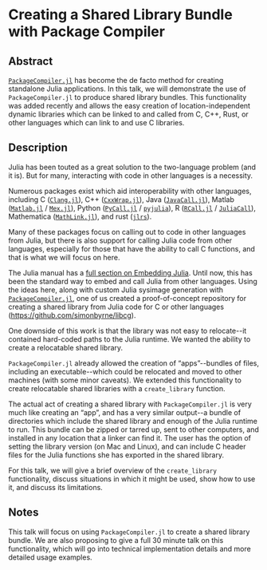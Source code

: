 # Creating a Shared Library Bundle with Package Compiler


## Abstract

[`PackageCompiler.jl`](https://julialang.github.io/PackageCompiler.jl/dev/) has become the de facto method for creating standalone Julia applications. In this talk, we will demonstrate the use of `PackageCompiler.jl` to produce shared library bundles.  This functionality was added recently and allows the easy creation of location-independent dynamic libraries which can be linked to and called from C, C++, Rust, or other languages which can link to and use C libraries.


## Description

Julia has been touted as a great solution to the two-language problem (and it is).  But for many, interacting with code in other languages is a necessity.

Numerous packages exist which aid interoperability with other languages, including C ([`Clang.jl`](https://juliainterop.github.io/Clang.jl/stable/)), C++ ([`CxxWrap.jl`](https://github.com/JuliaInterop/CxxWrap.jl)), Java ([`JavaCall.jl`](https://juliainterop.github.io/JavaCall.jl/)), Matlab ([`Matlab.jl`](https://github.com/JuliaInterop/MATLAB.jl) / [`Mex.jl`](https://github.com/byuflowlab/Mex.jl)), Python ([`PyCall.jl`](https://github.com/JuliaPy/PyCall.jl) / [`pyjulia`](https://pyjulia.readthedocs.io/en/stable/)), R ([`RCall.jl`](https://juliainterop.github.io/RCall.jl/stable/) / [`JuliaCall`](https://cran.r-project.org/web/packages/JuliaCall/readme/README.html)), Mathematica ([`MathLink.jl`](https://github.com/JuliaInterop/MathLink.jl)), and rust ([`jlrs`](https://docs.rs/jlrs/0.9.0/jlrs/)). 

Many of these packages focus on calling out to code in other languages from Julia, but there is also support for calling Julia code from other languages, especially for those that have the ability to call C functions, and that is what we will focus on here.

The Julia manual has a [full section on Embedding Julia](https://docs.julialang.org/en/v1/manual/embedding/).  Until now, this has been the standard way to embed and call Julia from other languages.  Using the ideas here, along with custom Julia sysimage generation with [`PackageCompiler.jl`](https://julialang.github.io/PackageCompiler.jl/dev/), one of us created a proof-of-concept repository for creating a shared library from Julia code for C or other languages (https://github.com/simonbyrne/libcg).

One downside of this work is that the library was not easy to relocate--it contained hard-coded paths to the Julia runtime.  We wanted the ability to create a relocatable shared library.

`PackageCompiler.jl` already allowed the creation of “apps”--bundles of files, including an executable--which could be relocated and moved to other machines (with some minor caveats).  We extended this functionality to create relocatable shared libraries with a `create_library` function.

The actual act of creating a shared library with `PackageCompiler.jl` is very much like creating an “app”, and has a very similar output--a bundle of directories which include the shared library and enough of the Julia runtime to run.  This bundle can be zipped or tarred up, sent to other computers, and installed in any location that a linker can find it.  The user has the option of setting the library version (on Mac and Linux), and can include C header files for the Julia functions she has exported in the shared library.

For this talk, we will give a brief overview of the `create_library` functionality, discuss situations in which it might be used, show how to use it, and discuss its limitations.

## Notes
This talk will focus on using `PackageCompiler.jl` to create a shared library bundle. We are also proposing to give a full 30 minute talk on this functionality, which will go into technical implementation details and more detailed usage examples.
